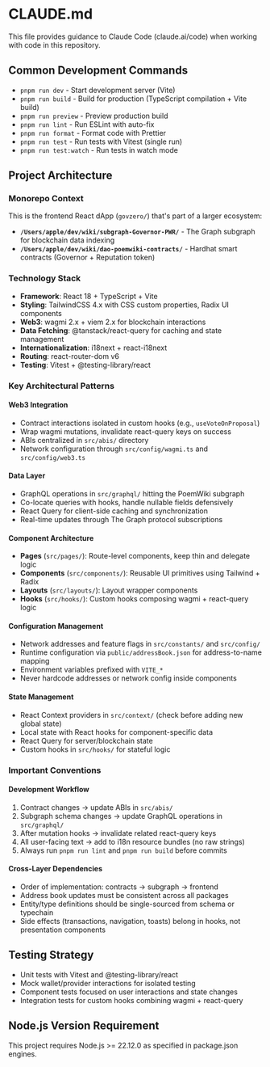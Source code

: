# CLAUDE.md

This file provides guidance to Claude Code (claude.ai/code) when working with code in this repository.

## Common Development Commands

- `pnpm run dev` - Start development server (Vite)
- `pnpm run build` - Build for production (TypeScript compilation + Vite build)
- `pnpm run preview` - Preview production build
- `pnpm run lint` - Run ESLint with auto-fix
- `pnpm run format` - Format code with Prettier
- `pnpm run test` - Run tests with Vitest (single run)
- `pnpm run test:watch` - Run tests in watch mode

## Project Architecture

### Monorepo Context

This is the frontend React dApp (`govzero/`) that's part of a larger ecosystem:

- **`/Users/apple/dev/wiki/subgraph-Governor-PWR/`** - The Graph subgraph for blockchain data indexing
- **`/Users/apple/dev/wiki/dao-poemwiki-contracts/`** - Hardhat smart contracts (Governor + Reputation token)

### Technology Stack

- **Framework**: React 18 + TypeScript + Vite
- **Styling**: TailwindCSS 4.x with CSS custom properties, Radix UI components
- **Web3**: wagmi 2.x + viem 2.x for blockchain interactions
- **Data Fetching**: @tanstack/react-query for caching and state management
- **Internationalization**: i18next + react-i18next
- **Routing**: react-router-dom v6
- **Testing**: Vitest + @testing-library/react

### Key Architectural Patterns

#### Web3 Integration

- Contract interactions isolated in custom hooks (e.g., `useVoteOnProposal`)
- Wrap wagmi mutations, invalidate react-query keys on success
- ABIs centralized in `src/abis/` directory
- Network configuration through `src/config/wagmi.ts` and `src/config/web3.ts`

#### Data Layer

- GraphQL operations in `src/graphql/` hitting the PoemWiki subgraph
- Co-locate queries with hooks, handle nullable fields defensively
- React Query for client-side caching and synchronization
- Real-time updates through The Graph protocol subscriptions

#### Component Architecture

- **Pages** (`src/pages/`): Route-level components, keep thin and delegate logic
- **Components** (`src/components/`): Reusable UI primitives using Tailwind + Radix
- **Layouts** (`src/layouts/`): Layout wrapper components
- **Hooks** (`src/hooks/`): Custom hooks composing wagmi + react-query logic

#### Configuration Management

- Network addresses and feature flags in `src/constants/` and `src/config/`
- Runtime configuration via `public/addressBook.json` for address-to-name mapping
- Environment variables prefixed with `VITE_*`
- Never hardcode addresses or network config inside components

#### State Management

- React Context providers in `src/context/` (check before adding new global state)
- Local state with React hooks for component-specific data
- React Query for server/blockchain state
- Custom hooks in `src/hooks/` for stateful logic

### Important Conventions

#### Development Workflow

1. Contract changes → update ABIs in `src/abis/`
2. Subgraph schema changes → update GraphQL operations in `src/graphql/`
3. After mutation hooks → invalidate related react-query keys
4. All user-facing text → add to i18n resource bundles (no raw strings)
5. Always run `pnpm run lint` and `pnpm run build` before commits

#### Cross-Layer Dependencies

- Order of implementation: contracts → subgraph → frontend
- Address book updates must be consistent across all packages
- Entity/type definitions should be single-sourced from schema or typechain
- Side effects (transactions, navigation, toasts) belong in hooks, not presentation components

## Testing Strategy

- Unit tests with Vitest and @testing-library/react
- Mock wallet/provider interactions for isolated testing
- Component tests focused on user interactions and state changes
- Integration tests for custom hooks combining wagmi + react-query

## Node.js Version Requirement

This project requires Node.js >= 22.12.0 as specified in package.json engines.
